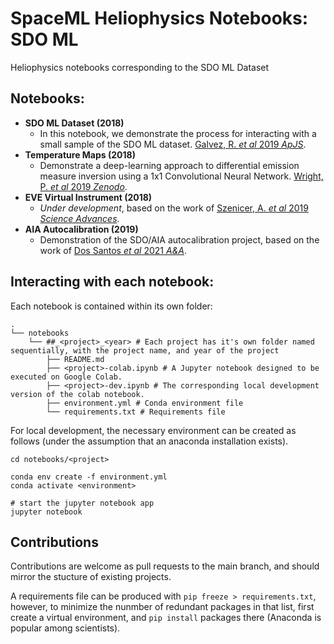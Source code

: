# SpaceML Heliophysics Notebooks: SDO ML
Heliophysics notebooks corresponding to the SDO ML Dataset

## Notebooks:
* **SDO ML Dataset (2018)**
  * In this notebook, we demonstrate the process for interacting with a small sample of the SDO ML dataset. [Galvez, R. *et al* 2019 *ApJS*](https://ui.adsabs.harvard.edu/abs/2019ApJS..242....7G/abstract).
* **Temperature Maps (2018)**
  * Demonstrate a deep-learning approach to differential emission measure inversion using a 1x1 Convolutional Neural Network. [Wright, P. *et al* 2019 *Zenodo*](https://ui.adsabs.harvard.edu/abs/2019zndo...2587015W/abstract).
* **EVE Virtual Instrument (2018)** 
  * *Under development*, based on the work of [Szenicer, A. *et al* 2019 *Science Advances*](https://ui.adsabs.harvard.edu/abs/2019SciA....5.6548S/abstract).
* **AIA Autocalibration (2019)** 
  * Demonstration of the SDO/AIA autocalibration project, based on the work of [Dos Santos *et al* 2021 *A&A*](https://ui.adsabs.harvard.edu/abs/2021A%26A...648A..53D/abstract).


## Interacting with each notebook:

Each notebook is contained within its own <project> folder:

```
.
└── notebooks
    └── ##_<project>_<year> # Each project has it's own folder named sequentially, with the project name, and year of the project
        ├── README.md
        ├── <project>-colab.ipynb # A Jupyter notebook designed to be executed on Google Colab.
        ├── <project>-dev.ipynb # The corresponding local development version of the colab notebook.
        ├── environment.yml # Conda environment file
        └── requirements.txt # Requirements file

```

For local development, the necessary environment can be created as follows (under the assumption that an anaconda installation exists).

```
cd notebooks/<project>
```

```
conda env create -f environment.yml
conda activate <environment>
```
```
# start the jupyter notebook app
jupyter notebook
```

## Contributions
Contributions are welcome as pull requests to the main branch, and should mirror the stucture of existing projects.

A requirements file can be produced with `pip freeze > requirements.txt`, however, to minimize the nunmber of redundant packages in that list, first create a virtual environment, and `pip install` packages there (Anaconda is popular among scientists).
